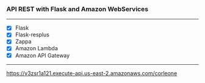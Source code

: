### API REST with Flask and Amazon WebServices

---

+ [x] Flask
+ [x] Flask-resplus
+ [x] Zappa
+ [x] Amazon Lambda
+ [x] Amazon API Gateway

---

https://v3zsr1a121.execute-api.us-east-2.amazonaws.com/corleone

